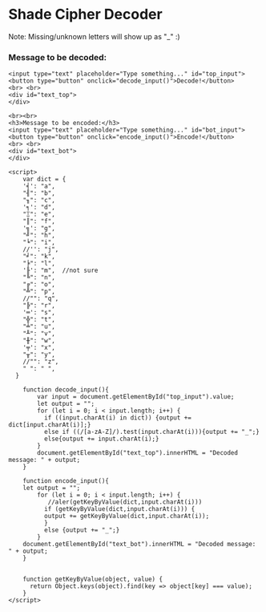 <body>
<br><br><br><br>
<h1>Shade Cipher Decoder</h1>

Note: Missing/unknown letters will show up as "_" :)
<br>
<h3>Message to be decoded:</h3>


    <input type="text" placeholder="Type something..." id="top_input">
    <button type="button" onclick="decode_input()">Decode!</button>
    <br> <br>
    <div id="text_top">
    </div>
    
    <br><br>
    <h3>Message to be encoded:</h3>
    <input type="text" placeholder="Type something..." id="bot_input">
    <button type="button" onclick="encode_input()">Encode!</button>
    <br> <br>
    <div id="text_bot">
    </div>
 
    <script>
        var dict = {
        '╡': "a",
        "╢": "b",
        "╖": "c",
        '╕': "d",
        "Ξ": "e",
        "║": "f",
        '╗': "g",
        "╝": "h",
        "╘": "i",
        //'': "j",
        "╛": "k",
        "╞": "l",
        '╟': "m",  //not sure
        "╚": "n",
        "╔": "o",
        "╩": "p",
        //"": "q",
        "╠": "r",
        '═': "s",
        "╬": "t",
        "╧": "u",
        "╨": "v",
        "╫": "w",
        '╤': "x",
        "╥": "y",
        //"": "z",
        " ": " ",
      }
      
        function decode_input(){
            var input = document.getElementById("top_input").value;
            let output = "";
            for (let i = 0; i < input.length; i++) {                                                              
              if ((input.charAt(i) in dict)) {output += dict[input.charAt(i)];} 
              else if ((/[a-zA-Z]/).test(input.charAt(i))){output += "_";}
              else{output += input.charAt(i);}                               
            }
            document.getElementById("text_top").innerHTML = "Decoded message: " + output;
        }
        
        function encode_input(){
        let output = "";
            for (let i = 0; i < input.length; i++) {
               //aler(getKeyByValue(dict,input.charAt(i)))
              if (getKeyByValue(dict,input.charAt(i))) {
              output += getKeyByValue(dict,input.charAt(i));
              } 
              else {output += "_";}                                         
            }
        document.getElementById("text_bot").innerHTML = "Decoded message: " + output;
        }
        
                                             
        function getKeyByValue(object, value) {
          return Object.keys(object).find(key => object[key] === value);
        }
    </script> 
  </body>  


